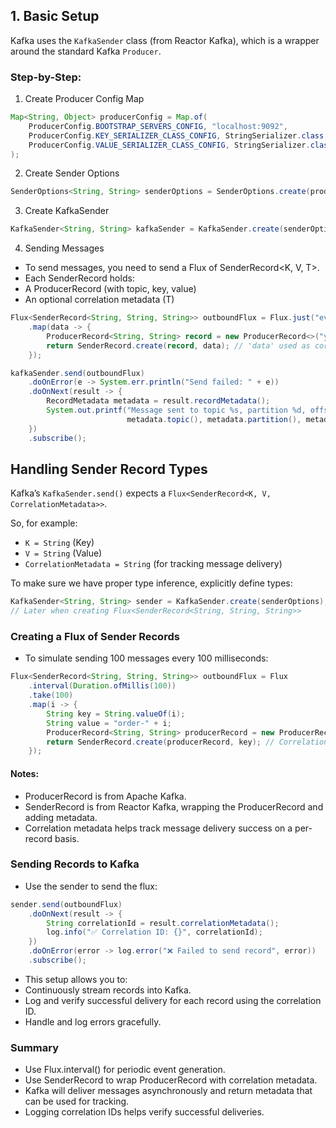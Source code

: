 ## 1. Basic Setup

Kafka uses the `KafkaSender` class (from Reactor Kafka), which is a wrapper around the standard Kafka `Producer`.

### Step-by-Step:
1. Create Producer Config Map
```java
Map<String, Object> producerConfig = Map.of(
    ProducerConfig.BOOTSTRAP_SERVERS_CONFIG, "localhost:9092",
    ProducerConfig.KEY_SERIALIZER_CLASS_CONFIG, StringSerializer.class,
    ProducerConfig.VALUE_SERIALIZER_CLASS_CONFIG, StringSerializer.class
);

```
2. Create Sender Options

```java
SenderOptions<String, String> senderOptions = SenderOptions.create(producerConfig);

```
3. Create KafkaSender
```java
KafkaSender<String, String> kafkaSender = KafkaSender.create(senderOptions);

```
4. Sending Messages
- To send messages, you need to send a Flux of SenderRecord<K, V, T>.
- Each SenderRecord holds:
- A ProducerRecord (with topic, key, value)
- An optional correlation metadata (T)
```java
Flux<SenderRecord<String, String, String>> outboundFlux = Flux.just("event1", "event2", "event3")
    .map(data -> {
        ProducerRecord<String, String> record = new ProducerRecord<>("your-topic-name", data);
        return SenderRecord.create(record, data); // 'data' used as correlation metadata
    });

kafkaSender.send(outboundFlux)
    .doOnError(e -> System.err.println("Send failed: " + e))
    .doOnNext(result -> {
        RecordMetadata metadata = result.recordMetadata();
        System.out.printf("Message sent to topic %s, partition %d, offset %d%n",
                          metadata.topic(), metadata.partition(), metadata.offset());
    })
    .subscribe();

```

## Handling Sender Record Types

Kafka’s `KafkaSender.send()` expects a `Flux<SenderRecord<K, V, CorrelationMetadata>>`.

So, for example:

- `K = String` (Key)
- `V = String` (Value)
- `CorrelationMetadata = String` (for tracking message delivery)

To make sure we have proper type inference, explicitly define types:

```java
KafkaSender<String, String> sender = KafkaSender.create(senderOptions);
// Later when creating Flux<SenderRecord<String, String, String>>
```

### Creating a Flux of Sender Records
- To simulate sending 100 messages every 100 milliseconds:

```java
Flux<SenderRecord<String, String, String>> outboundFlux = Flux
    .interval(Duration.ofMillis(100))
    .take(100)
    .map(i -> {
        String key = String.valueOf(i);
        String value = "order-" + i;
        ProducerRecord<String, String> producerRecord = new ProducerRecord<>("order-events", key, value);
        return SenderRecord.create(producerRecord, key); // Correlation metadata = key
    });

```
#### Notes:
- ProducerRecord is from Apache Kafka. 
- SenderRecord is from Reactor Kafka, wrapping the ProducerRecord and adding metadata.
- Correlation metadata helps track message delivery success on a per-record basis.

### Sending Records to Kafka
- Use the sender to send the flux:
```java
sender.send(outboundFlux)
    .doOnNext(result -> {
        String correlationId = result.correlationMetadata();
        log.info("✅ Correlation ID: {}", correlationId);
    })
    .doOnError(error -> log.error("❌ Failed to send record", error))
    .subscribe();

```
- This setup allows you to:
- Continuously stream records into Kafka.
- Log and verify successful delivery for each record using the correlation ID.
- Handle and log errors gracefully.

### Summary
- Use Flux.interval() for periodic event generation.
- Use SenderRecord to wrap ProducerRecord with correlation metadata.
- Kafka will deliver messages asynchronously and return metadata that can be used for tracking.
- Logging correlation IDs helps verify successful deliveries.